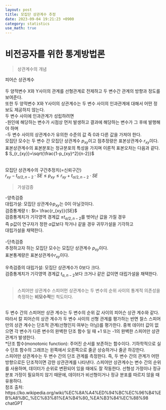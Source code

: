 ```yaml
---
layout: post
title: 모집단 상관계수 추정   
date: 2023-09-04 19:21:23 +0900
category: statistics 
use_math: true
---
```

# 비전공자를 위한 통계방법론    
> 상관계수의 개념  

피어슨 상관계수
<br>  
두 양적변수 X와 Y사이의 관계를 선형관계로 전제하고 두 변수간 관계의 방향과 정도를 보여준다.  
또한 두 양적변수 X와 Y사이의 상관계수는 두 변수 사이의 인과관계에 대해서 어떤 정보도 제공하지 않는다.  
두 변수 사이에 인과관계가 성립하려면  
-원인에 해당하는 변수가 시점상 먼저 발생하고 결과에 해당하는 변수가 그 후에 발행해야 하며  
-두 변수 사이의 상관계수가 유의한 수준의 값 즉 0과 다른 값을 가져야 한다.  
모집단 모수는 두 변수 간 모집단 상관계수 $p_{xy}$이고 점추정량은 표본상관계수 $r_{xy}$이다.  
표본상관계수의 표본분포는 정규분포의 특성을 가지며 이론적 표본오차는 다음과 같다.  
$ S_{r_{xy}}=\sqrt{\frac{1-p_{xy}^2}{n-2}}$  
<br>    
모집단 상관계수의 구간추정치(=신뢰구간)  
$r_{xy}-t_{\alpha/2,n-2}\cdot SE \leq  p_{xy} \leq r_{xy}+t_{\alpha/2,n-2}\cdot SE$
<br>  

> 가설검증  

-양측검증  
대립가설: 모집단 상관계수$p_{xy}$는 0이 아닐것이다.  
검증통계량 t : $t= \frac{r_{xy}}{SE}$  
검증통계치가 기각영역 경계값 $\pm t_{\alpha/2,n-2}$를 벗어난 값을 가질 경우   
즉 p값이 연구자가 정한 $\alpha$값보다 작거나 같을 경우 귀무가설을 기각하고  
대립가설을 채택한다.
<br>  
-단측검증  
추정하고자 하는 모집단 모수는 모집단 상관계수 $p_{xy}$이다.  
표본통계량은 표본상관계수$r_{xy}$이다.
<br>  
우측검증의 대립가설: 모집단 상관계수가 0보다 크다.  
검증통계치가 기각영역 경계값 $t_{\alpha,n-2}$보다 크거나 같은 값이면 대립가설을 채택한다.  
<br>  

> 스피어만 상관계수
스피어먼 상관계수는 두 변수의 순위 사이의 통계적 의존성을 측정하는 **비모수적**인 척도이다. 
<br>  
두 변수 간의 스피어만 상관 계수는 두 변수의 순위 값 사이의 피어슨 상관 계수와 같다.  
따라서 칼 피어슨의 상관 계수가 두 변수 사이의 선형 관계를 평가하는 반면  
찰스 스피어만의 상관 계수는 단조적 관계(선형인지 여부는 아님)를 평가한다.  
중복 데이터 값이 없으면 각 변수가 다른 변수의 완벽한 단조 함수 일 때 +1 또는 -1의 완벽한 스피어만 상관 관계가 발생한다.
<br>  
*단조 함수(monotonic function): 주어진 순서를 보존하는 함수이다.  기하학적으로 실수 단조 함수의 그래프는 왼쪽에서 오른쪽으로 줄곧 상승하거나 줄곧 하강한다.  
<br>  
스피어만 상관계수는 두 변수 간의 단조 관계를 측정한다.  
즉, 두 변수 간의 관계가 어떤 방향으로든 단조적이면 강한 상관관계를 나타낸다.  
스피어만 상관계수는 변수 간의 순위를 사용하며, 데이터가 순위로 변환되어 있을 때에도 잘 작동한다.  
선형성 가정이나 정규 분포 가정이 필요하지 않기 때문에, 데이터가 비선형이거나 정규 분포를 따르지 않을 때 유용하다.
<br>  
참조 출처:  
https://ko.wikipedia.org/wiki/%EC%8A%A4%ED%94%BC%EC%96%B4%EB%A8%BC_%EC%83%81%EA%B4%80_%EA%B3%84%EC%88%98  
chatGPT  

